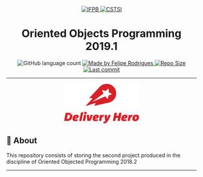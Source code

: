 <p align="center">
  <a href="https://www.ifpb.edu.br/">
    <img alt="IFPB" src="https://avatars0.githubusercontent.com/u/2523928?s=400&v=4" width=150 >
  </a>
  
  <a href="https://estudante.ifpb.edu.br/cursos/39">
   <img alt="CSTSI" src="https://henrifrade.github.io/Marvelist/images/others/TSI.svg" width=150>
  </a>
</p>

<h1 align="center">
   Oriented Objects Programming 2019.1
</h1>

<p align="center">
  <img alt="GitHub language count" src="https://img.shields.io/github/languages/count/felipersdf/RestauranteDelivery?color=%23D2B48C">

  <a href="https://github.com/felipersdf">
    <img alt="Made by Felipe Rodrigues" src="https://img.shields.io/badge/made%20by-Felipe Rodrigues-%2304D361?color=%23D2B48C">
  </a>

  <a href="https://github.com/felipersdf/RestauranteDelivery">
    <img alt="Repo Size" src="https://img.shields.io/github/repo-size/felipersdf/RestauranteDelivery?color=%23D2B48C">
  </a>
  
  <a href="https://github.com/felipersdf/RestauranteDelivery">
    <img alt="Last commit" src="https://img.shields.io/github/last-commit/felipersdf/RestauranteDelivery?color=%23D2B48C">
  </a>
</p>

---
<p align="center">
   <a href="https://estudante.ifpb.edu.br/cursos/39">
    <img alt="CSTSI" src="https://github.com/felipersdf/RestauranteDelivery/blob/master/deliveryhero.png" width=200>
   </a>
</p>

## :notebook: About 

This repository consists of storing the second project produced in the discipline of Oriented Objected Programming 2018.2

---

